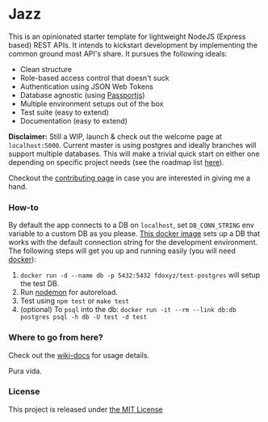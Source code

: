 # Jazz

This is an opinionated starter template for lightweight NodeJS (Express based) REST APIs. It intends to kickstart development by implementing the common ground most API's share. It pursues the following ideals:

* Clean structure
* Role-based access control that doesn't suck
* Authentication using JSON Web Tokens
* Database agnostic (using [Passportjs](http://passportjs.org/))
* Multiple environment setups out of the box
* Test suite (easy to extend)
* Documentation (easy to extend)

__Disclaimer:__ Still a WIP, launch & check out the welcome page at `localhost:5000`. Current master is using postgres and ideally branches will support multiple databases. This will make a trivial quick start on either one depending on specific project needs (see the roadmap list [here](https://github.com/fdoxyz/jazz/blob/master/CONTRIBUTING.md#branches)).

Checkout the [contributing page](https://github.com/fdoxyz/jazz/blob/master/CONTRIBUTING.md) in case you are interested in giving me a hand.

### How-to

By default the app connects to a DB on `localhost`, set `DB_CONN_STRING` env variable to a custom DB as you please. [This docker image](https://hub.docker.com/r/fdoxyz/test-postgres/) sets up a DB that works with the default connection string for the development environment. The following steps will get you up and running easily (you will need [docker](https://docs.docker.com/engine/installation/)):

1. `docker run -d --name db -p 5432:5432 fdoxyz/test-postgres` will setup the test DB.
2. Run [nodemon](https://www.npmjs.com/package/nodemon) for autoreload.
3. Test using `npm test` or `make test`
4. (optional) To `psql` into the db: `docker run -it --rm --link db:db postgres psql -h db -U test -d test`

### Where to go from here?

Check out the [wiki-docs](https://github.com/fdoxyz/jazz/wiki/API-Docs) for usage details.

Pura vida.

### License

This project is released under [the MIT License](https://github.com/fdoxyz/jazz/blob/master/LICENSE)
